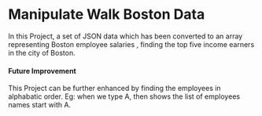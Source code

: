 # Manipulate Walk Boston Data 
In this Project, a set of JSON data which has been converted to an array representing Boston employee salaries , finding the top five income earners in the city of Boston. 

#### Future Improvement
This Project can be further enhanced by finding the employees in alphabatic order.
Eg: when we type A, then shows the list of employees names start with A.

